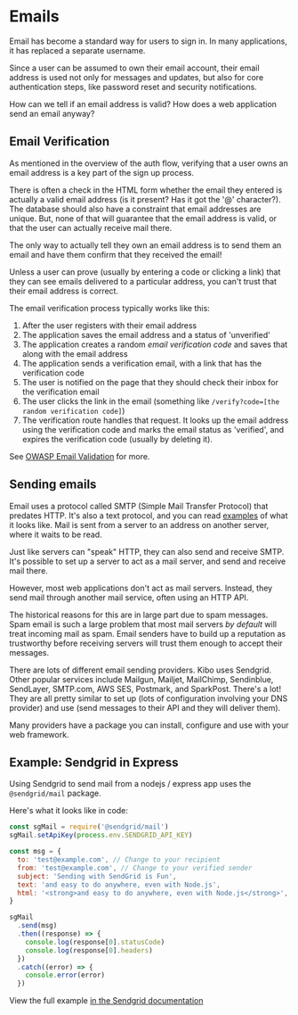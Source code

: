 # Emails

Email has become a standard way for users to sign in. In many applications, it has replaced a separate username.

Since a user can be assumed to own their email account, their email address is used not only for messages and updates, but also for core authentication steps, like password reset and security notifications.

How can we tell if an email address is valid? How does a web application send an email anyway? 

## Email Verification

As mentioned in the overview of the auth flow, verifying that a user owns an email address is a key part of the sign up process.

There is often a check in the HTML form whether the email they entered is actually a valid email address (is it present? Has it got the '@' character?). The database should also have a constraint that email addresses are unique. But, none of that will guarantee that the email address is valid, or that the user can actually receive mail there.

The only way to actually tell they own an email address is to send them an email and have them confirm that they received the email!

Unless a user can prove (usually by entering a code or clicking a link) that they can see emails delivered to a particular address, you can't trust that their email address is correct.

The email verification process typically works like this:

1. After the user registers with their email address
2. The application saves the email address and a status of 'unverified'
3. The application creates a random _email verification code_ and saves that along with the email address
4. The application sends a verification email, with a link that has the verification code
5. The user is notified on the page that they should check their inbox for the verification email
6. The user clicks the link in the email (something like `/verify?code=[the random verification code]`)
7. The verification route handles that request. It looks up the email address using the verification code and marks the email status as 'verified', and expires the verification code (usually by deleting it).

See [OWASP Email Validation](https://cheatsheetseries.owasp.org/cheatsheets/Input_Validation_Cheat_Sheet.html#email-address-validation) for more.

## Sending emails

Email uses a protocol called SMTP (Simple Mail Transfer Protocol) that predates HTTP. It's also a text protocol, and you can read [examples](https://en.wikipedia.org/wiki/Simple_Mail_Transfer_Protocol#SMTP_transport_example) of what it looks like. Mail is sent from a server to an address on another server, where it waits to be read.

Just like servers can "speak" HTTP, they can also send and receive SMTP. It's possible to set up a server to act as a mail server, and send and receive mail there.

However, most web applications don't act as mail servers. Instead, they send mail through another mail service, often using an HTTP API. 

The historical reasons for this are in large part due to spam messages. Spam email is such a large problem that most mail servers _by default_ will treat incoming mail as spam. Email senders have to build up a reputation as trustworthy before receiving servers will trust them enough to accept their messages.

There are lots of different email sending providers. Kibo uses Sendgrid. Other popular services include Mailgun, Mailjet, MailChimp, Sendinblue, SendLayer, SMTP.com, AWS SES, Postmark, and SparkPost. There's a lot! They are all pretty similar to set up (lots of configuration involving your DNS provider) and use (send messages to their API and they will deliver them). 

Many providers have a package you can install, configure and use with your web framework.

## Example: Sendgrid in Express

Using Sendgrid to send mail from a nodejs / express app uses the `@sendgrid/mail` package.

Here's what it looks like in code:

```js
const sgMail = require('@sendgrid/mail')
sgMail.setApiKey(process.env.SENDGRID_API_KEY)

const msg = {
  to: 'test@example.com', // Change to your recipient
  from: 'test@example.com', // Change to your verified sender
  subject: 'Sending with SendGrid is Fun',
  text: 'and easy to do anywhere, even with Node.js',
  html: '<strong>and easy to do anywhere, even with Node.js</strong>',
}

sgMail
  .send(msg)
  .then((response) => {
    console.log(response[0].statusCode)
    console.log(response[0].headers)
  })
  .catch((error) => {
    console.error(error)
  })
```

View the full example [in the Sendgrid documentation](https://docs.sendgrid.com/for-developers/sending-email/quickstart-nodejs)
